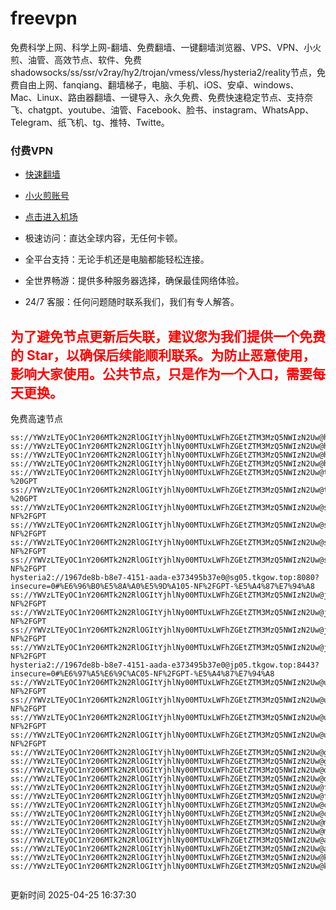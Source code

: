 # freevpn

免费科学上网、科学上网-翻墙、免费翻墙、一键翻墙浏览器、VPS、VPN、小火煎、油管、高效节点、软件、免费shadowsocks/ss/ssr/v2ray/hy2/trojan/vmess/vless/hysteria2/reality节点，免费自由上网、fanqiang、翻墙梯子，电脑、手机、iOS、安卓、windows、Mac、Linux、路由器翻墙、一键导入、永久免费、免费快速稳定节点、支持奈飞、chatgpt、youtube、油管、Facebook、脸书、instagram、WhatsApp、Telegram、纸飞机、tg、推特、Twitte。

### 付费VPN
* [快速翻墙](https://uhuio.top/) 

* [小火煎账号](https://free-clash.top/) 

* [点击进入机场](https://uhuio.top/) 

* 极速访问：直达全球内容，无任何卡顿。

* 全平台支持：无论手机还是电脑都能轻松连接。

* 全世界畅游：提供多种服务器选择，确保最佳网络体验。

* 24/7 客服：任何问题随时联系我们，我们有专人解答。

## <font color="red">为了避免节点更新后失联，建议您为我们提供一个免费的 Star，以确保后续能顺利联系。为防止恶意使用，影响大家使用。公共节点，只是作为一个入口，需要每天更换。</font>

免费高速节点

```ss://YWVzLTEyOC1nY206MTk2N2RlOGItYjhlNy00MTUxLWFhZGEtZTM3MzQ5NWIzN2Uw@hk01.jgrtoioceaw.help:50384#%E9%A6%99%E6%B8%AF01
ss://YWVzLTEyOC1nY206MTk2N2RlOGItYjhlNy00MTUxLWFhZGEtZTM3MzQ5NWIzN2Uw@hk02.jigreliewolf.click:17889#%E9%A6%99%E6%B8%AF02
ss://YWVzLTEyOC1nY206MTk2N2RlOGItYjhlNy00MTUxLWFhZGEtZTM3MzQ5NWIzN2Uw@hk03.jigreliewolf.click:10838#%E9%A6%99%E6%B8%AF03
ss://YWVzLTEyOC1nY206MTk2N2RlOGItYjhlNy00MTUxLWFhZGEtZTM3MzQ5NWIzN2Uw@hk04.jgrtoioceaw.help:29956#%E9%A6%99%E6%B8%AF04
ss://YWVzLTEyOC1nY206MTk2N2RlOGItYjhlNy00MTUxLWFhZGEtZTM3MzQ5NWIzN2Uw@hk05.ijgelrkasd.click:41284#%E9%A6%99%E6%B8%AF05
ss://YWVzLTEyOC1nY206MTk2N2RlOGItYjhlNy00MTUxLWFhZGEtZTM3MzQ5NWIzN2Uw@tw01.jigreliewolf.click:30995#%E5%8F%B0%E6%B9%BE01%20-%20GPT
ss://YWVzLTEyOC1nY206MTk2N2RlOGItYjhlNy00MTUxLWFhZGEtZTM3MzQ5NWIzN2Uw@tw02.ijgelrkasd.click:22610#%E5%8F%B0%E6%B9%BE02%20-%20GPT
ss://YWVzLTEyOC1nY206MTk2N2RlOGItYjhlNy00MTUxLWFhZGEtZTM3MzQ5NWIzN2Uw@sg01.jgrtoioceaw.help:55559#%E6%96%B0%E5%8A%A0%E5%9D%A101%20-NF%2FGPT
ss://YWVzLTEyOC1nY206MTk2N2RlOGItYjhlNy00MTUxLWFhZGEtZTM3MzQ5NWIzN2Uw@sg02.jigreliewolf.click:40574#%E6%96%B0%E5%8A%A0%E5%9D%A102%20-NF%2FGPT
ss://YWVzLTEyOC1nY206MTk2N2RlOGItYjhlNy00MTUxLWFhZGEtZTM3MzQ5NWIzN2Uw@sg03.ijgelrkasd.click:23716#%E6%96%B0%E5%8A%A0%E5%9D%A103%20-NF%2FGPT
ss://YWVzLTEyOC1nY206MTk2N2RlOGItYjhlNy00MTUxLWFhZGEtZTM3MzQ5NWIzN2Uw@sg04.jgrtoioceaw.help:17971#%E6%96%B0%E5%8A%A0%E5%9D%A104%20-NF%2FGPT
hysteria2://1967de8b-b8e7-4151-aada-e373495b37e0@sg05.tkgow.top:8080?insecure=0#%E6%96%B0%E5%8A%A0%E5%9D%A105-NF%2FGPT-%E5%A4%87%E7%94%A8
ss://YWVzLTEyOC1nY206MTk2N2RlOGItYjhlNy00MTUxLWFhZGEtZTM3MzQ5NWIzN2Uw@jp01.jgrtoioceaw.help:58645#%E6%97%A5%E6%9C%AC01%20-NF%2FGPT
ss://YWVzLTEyOC1nY206MTk2N2RlOGItYjhlNy00MTUxLWFhZGEtZTM3MzQ5NWIzN2Uw@jp02.jgrtoioceaw.help:47462#%E6%97%A5%E6%9C%AC02%20-NF%2FGPT
ss://YWVzLTEyOC1nY206MTk2N2RlOGItYjhlNy00MTUxLWFhZGEtZTM3MzQ5NWIzN2Uw@jp03.jigreliewolf.click:33414#%E6%97%A5%E6%9C%AC03%20-NF%2FGPT
ss://YWVzLTEyOC1nY206MTk2N2RlOGItYjhlNy00MTUxLWFhZGEtZTM3MzQ5NWIzN2Uw@jp04.ijgelrkasd.click:58223#%E6%97%A5%E6%9C%AC04%20-NF%2FGPT
hysteria2://1967de8b-b8e7-4151-aada-e373495b37e0@jp05.tkgow.top:8443?insecure=0#%E6%97%A5%E6%9C%AC05-NF%2FGPT-%E5%A4%87%E7%94%A8
ss://YWVzLTEyOC1nY206MTk2N2RlOGItYjhlNy00MTUxLWFhZGEtZTM3MzQ5NWIzN2Uw@us01.jgrtoioceaw.help:48129#%E7%BE%8E%E5%9B%BD01%20-NF%2FGPT
ss://YWVzLTEyOC1nY206MTk2N2RlOGItYjhlNy00MTUxLWFhZGEtZTM3MzQ5NWIzN2Uw@us02.jgrtoioceaw.help:44907#%E7%BE%8E%E5%9B%BD02%20-NF%2FGPT
ss://YWVzLTEyOC1nY206MTk2N2RlOGItYjhlNy00MTUxLWFhZGEtZTM3MzQ5NWIzN2Uw@us03.jigreliewolf.click:43330#%E7%BE%8E%E5%9B%BD03%20-NF%2FGPT
ss://YWVzLTEyOC1nY206MTk2N2RlOGItYjhlNy00MTUxLWFhZGEtZTM3MzQ5NWIzN2Uw@us04.ijgelrkasd.click:44130#%E7%BE%8E%E5%9B%BD04%20-NF%2FGPT
ss://YWVzLTEyOC1nY206MTk2N2RlOGItYjhlNy00MTUxLWFhZGEtZTM3MzQ5NWIzN2Uw@gb01.jgrtoioceaw.help:27765#%E8%8B%B1%E5%9B%BD01
ss://YWVzLTEyOC1nY206MTk2N2RlOGItYjhlNy00MTUxLWFhZGEtZTM3MzQ5NWIzN2Uw@gb02.jigreliewolf.click:52762#%E8%8B%B1%E5%9B%BD02
ss://YWVzLTEyOC1nY206MTk2N2RlOGItYjhlNy00MTUxLWFhZGEtZTM3MzQ5NWIzN2Uw@de01.jgrtoioceaw.help:20635#%E5%BE%B7%E5%9B%BD01
ss://YWVzLTEyOC1nY206MTk2N2RlOGItYjhlNy00MTUxLWFhZGEtZTM3MzQ5NWIzN2Uw@de02.jigreliewolf.click:52770#%E5%BE%B7%E5%9B%BD02
ss://YWVzLTEyOC1nY206MTk2N2RlOGItYjhlNy00MTUxLWFhZGEtZTM3MzQ5NWIzN2Uw@fr01.ijgelrkasd.click:32568#%E6%B3%95%E5%9B%BD01
ss://YWVzLTEyOC1nY206MTk2N2RlOGItYjhlNy00MTUxLWFhZGEtZTM3MzQ5NWIzN2Uw@fr02.jigreliewolf.click:45265#%E6%B3%95%E5%9B%BD02
ss://YWVzLTEyOC1nY206MTk2N2RlOGItYjhlNy00MTUxLWFhZGEtZTM3MzQ5NWIzN2Uw@ca01.jigreliewolf.click:30461#%E5%8A%A0%E6%8B%BF%E5%A4%A701
ss://YWVzLTEyOC1nY206MTk2N2RlOGItYjhlNy00MTUxLWFhZGEtZTM3MzQ5NWIzN2Uw@ca02.ijgelrkasd.click:24053#%E5%8A%A0%E6%8B%BF%E5%A4%A702
ss://YWVzLTEyOC1nY206MTk2N2RlOGItYjhlNy00MTUxLWFhZGEtZTM3MzQ5NWIzN2Uw@my01.jigreliewolf.click:52408#%E9%A9%AC%E6%9D%A5%E8%A5%BF%E4%BA%9A01
ss://YWVzLTEyOC1nY206MTk2N2RlOGItYjhlNy00MTUxLWFhZGEtZTM3MzQ5NWIzN2Uw@my02.ijgelrkasd.click:25519#%E9%A9%AC%E6%9D%A5%E8%A5%BF%E4%BA%9A02
ss://YWVzLTEyOC1nY206MTk2N2RlOGItYjhlNy00MTUxLWFhZGEtZTM3MzQ5NWIzN2Uw@au01.jgrtoioceaw.help:13460#%E6%BE%B3%E5%A4%A7%E5%88%A9%E4%BA%9A01
ss://YWVzLTEyOC1nY206MTk2N2RlOGItYjhlNy00MTUxLWFhZGEtZTM3MzQ5NWIzN2Uw@au02.ijgelrkasd.click:46073#%E6%BE%B3%E5%A4%A7%E5%88%A9%E4%BA%9A02
ss://YWVzLTEyOC1nY206MTk2N2RlOGItYjhlNy00MTUxLWFhZGEtZTM3MzQ5NWIzN2Uw@ko01.jgrtoioceaw.help:46108#%E9%9F%A9%E5%9B%BD01
ss://YWVzLTEyOC1nY206MTk2N2RlOGItYjhlNy00MTUxLWFhZGEtZTM3MzQ5NWIzN2Uw@ko02.jigreliewolf.click:50181#%E9%9F%A9%E5%9B%BD02


```
更新时间 2025-04-25 16:37:30